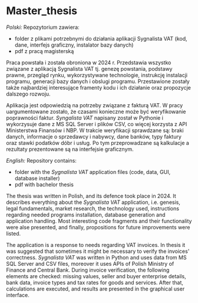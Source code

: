 # Master_thesis

*Polski:*
Repozytorium zawiera:
- folder z plikami potrzebnymi do działania aplikacji Sygnalista VAT (kod, dane, interfejs graficzny, instalator bazy danych)
- pdf z pracą magisterską
  
Praca powstała i została obroniona w 2024 r. Przedstawia wszystko związane z aplikacją Sygnalista VAT tj. genezę powstania, podstawy prawne, przegląd rynku, wykorzystywane technologie, instrukcję instalacji programu, generacji bazy danych i obslugi programu. Przestawione zostały także najbardziej interesujące framenty kodu i ich działanie oraz propozycje dalszego rozwoju.

Aplikacja jest odpowiedzią na potrzeby związane z fakturą VAT. W pracy uargumentowane zostało, że czasami konieczne może być weryfikowanie poprawności faktur. *Syngalista VAT* napisany został w Pythonie i wykorzysuje dane z MS SQL Server i plików CSV, co więcej korzysta z API Ministerstwa Finansów i NBP. W trakcie weryfikacji sprawdzane są: braki danych, informacje o sprzedawcy i nabywcy, dane banków, typy faktury oraz stawki podatków dóbr i usług. Po tym przeprowadzane są kalkulacje a rezultaty prezentowane są na interfejsie graficznym.

*English:*
Repository contains:
- folder with the *Sygnalista VAT* application files (code, data, GUI, database installer)
- pdf with bachelor thesis
  
The thesis was written in Polish, and its defence took place in 2024. It describes everything about the *Sygnalista VAT* application, i.e. genesis, legal fundamentals, market research, the technology used, instructions regarding needed programs installation, database generation and application handling. Most interesting code fragments and their functionality were alse presented, and finally, propositions for future improvements were listed.

The application is a response to needs regarding VAT invoices. In thesis it was suggested that sometimes it might be necessary to verify the invoices' correctness. *Sygnalista VAT* was written in Python and uses data from MS SQL Server and CSV files, moreover it uses APIs of Polish Ministry of Finance and Central Bank. During invoice verification, the following elements are checked: missing values, seller and buyer enterprise details, bank data, invoice types and tax rates for goods and services. After that, calculations are executed, and results are presented in the graphical user interface.
